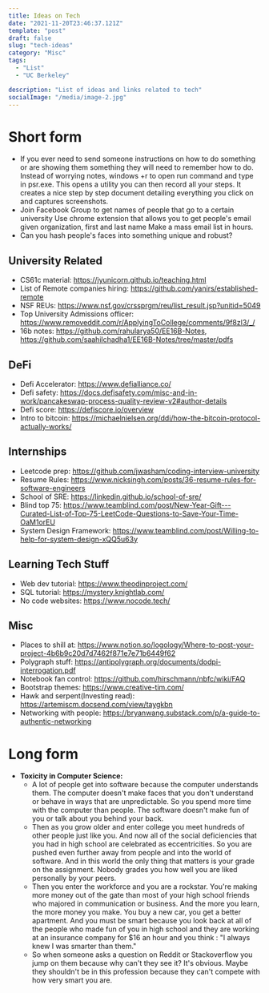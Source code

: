 ```yaml
---
title: Ideas on Tech
date: "2021-11-20T23:46:37.121Z"
template: "post"
draft: false
slug: "tech-ideas"
category: "Misc"
tags:
  - "List"
  - "UC Berkeley"

description: "List of ideas and links related to tech"
socialImage: "/media/image-2.jpg"
---
```


# Short form

- If you ever need to send someone instructions on how to do something or are showing them something they will need to remember how to do. Instead of worrying notes, windows +r to open run command and type in psr.exe. This opens a utility you can then record all your steps. It creates a nice step by step document detailing everything you click on and captures screenshots.
- Join Facebook Group to get names of people that go to a certain university
  Use chrome extension that allows you to get people's email given organization, first and last name
  Make a mass email list in hours.
- Can you hash people's faces into something unique and robust?

## University Related

- CS61c material: https://jyunicorn.github.io/teaching.html
- List of Remote companies hiring: https://github.com/yanirs/established-remote
- NSF REUs: https://www.nsf.gov/crssprgm/reu/list_result.jsp?unitid=5049
- Top University Admissions officer: https://www.removeddit.com/r/ApplyingToCollege/comments/9f8zl3/_/
- 16b notes: https://github.com/rahularya50/EE16B-Notes, https://github.com/saahilchadha1/EE16B-Notes/tree/master/pdfs

## DeFi

- Defi Accelerator: https://www.defialliance.co/
- Defi safety: https://docs.defisafety.com/misc-and-in-work/pancakeswap-process-quality-review-v2#author-details
- Defi score: https://defiscore.io/overview
- Intro to bitcoin: https://michaelnielsen.org/ddi/how-the-bitcoin-protocol-actually-works/

## Internships

- Leetcode prep: https://github.com/jwasham/coding-interview-university
- Resume Rules: https://www.nicksingh.com/posts/36-resume-rules-for-software-engineers
- School of SRE: https://linkedin.github.io/school-of-sre/
- Blind top 75: https://www.teamblind.com/post/New-Year-Gift---Curated-List-of-Top-75-LeetCode-Questions-to-Save-Your-Time-OaM1orEU
- System Design Framework: https://www.teamblind.com/post/Willing-to-help-for-system-design-xQQ5u63y

## Learning Tech Stuff

- Web dev tutorial: https://www.theodinproject.com/
- SQL tutorial: https://mystery.knightlab.com/
- No code websites: https://www.nocode.tech/

## Misc

- Places to shill at: https://www.notion.so/logology/Where-to-post-your-project-4b6b9c20d7d7462f871e7e71b6449f62
- Polygraph stuff: https://antipolygraph.org/documents/dodpi-interrogation.pdf
- Notebook fan control: https://github.com/hirschmann/nbfc/wiki/FAQ
- Bootstrap themes: https://www.creative-tim.com/
- Hawk and serpent(Investing read): https://artemiscm.docsend.com/view/taygkbn
- Networking with people: https://bryanwang.substack.com/p/a-guide-to-authentic-networking

# Long form

- **Toxicity in Computer Science:**
  - A lot of people get into software because the computer understands them. The computer doesn't make faces that you don't understand or behave in ways that are unpredictable. So you spend more time with the computer than people. The software doesn't make fun of you or talk about you behind your back.
  - Then as you grow older and enter college you meet hundreds of other people just like you. And now all of the social deficiencies that you had in high school are celebrated as eccentricities. So you are pushed even further away from people and into the world of software. And in this world the only thing that matters is your grade on the assignment. Nobody grades you how well you are liked personally by your peers.
  - Then you enter the workforce and you are a rockstar. You're making more money out of the gate than most of your high school friends who majored in communication or business. And the more you learn, the more money you make. You buy a new car, you get a better apartment. And you must be smart because you look back at all of the people who made fun of you in high school and they are working at an insurance company for $16 an hour and you think : "I always knew I was smarter than them."
  - So when someone asks a question on Reddit or Stackoverflow you jump on them because why can't they see it? It's obvious. Maybe they shouldn't be in this profession because they can't compete with how very smart you are.
